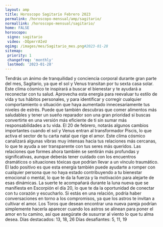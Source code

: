 ```yaml
---
layout: amp
title: Horoscopo Sagitario Febrero 2023 
permalink: /horoscopo-mensual/amp/sagitario/
normallink: /horoscopo-mensual/sagitario/
home: FALSE
horoscopo:
 signo: sagitario
 video: -DQpmrrAIeU
ogimg: /images/mes/Sagitario_mes.png#2023-01-28
sitemap:
 priority: 1
 changefreq: 'monthly'
 lastmod: '2023-01-28'
---
```



Tendrás un ánimo de tranquilidad y conciencia corporal durante gran parte del mes, Sagitario, ya que el sol y Venus transitan por tu sexta casa solar. Este clima cósmico te inspirará a buscar el bienestar y te ayudará a reconectar con tu salud. Aprovecha esta energía para reevaluar tu estilo de vida y tus hábitos personales, y para identificar y corregir cualquier comportamiento o situación que haya aumentado innecesariamente tus niveles de estrés. Puede que también descubras que comer alimentos más saludables y tener un sueño reparador son una gran prioridad si buscas convertirte en una versión más eficiente de ti sin sumar más responsabilidades a tu vida.
El 20 de febrero, notarás algunos cambios importantes cuando el sol y Venus entran al transformador Piscis, lo que activa el sector de tu carta natal que rige el amor. Este clima cósmico canalizará algunas vibras muy intensas hacia tus relaciones más cercanas, lo que te ayuda a ser transparente con tus seres más queridos. Las relaciones que formes ahora también se sentirán más profundas y significativas, aunque deberás tener cuidado con los encuentros dramáticos o situaciones tóxicas que podrían llevar a un vínculo traumático. El lado positivo es que esta energía también puede ayudarte a romper con cualquier persona que no haya estado contribuyendo a tu bienestar emocional o mental, lo que te da la fuerza y la motivación para alejarte de esas dinámicas.
La suerte te acompañará durante la luna nueva que se manifiesta en Escorpión el día 20, lo que te da la oportunidad de conectar con tu corazón y escucharlo. Si estás en una relación, podría haber conversaciones en torno a los compromisos, ya que los astros te invitan a cultivar el amor. Los Toros que desean encontrar una nueva pareja podrían simplemente hacerla aparecer cuando los astros se alinean para poner el amor en tu camino, así que asegúrate de susurrar al viento lo que tu alma desea.
Días destacados: 13, 18, 26
Días desafiantes: 5, 11, 19